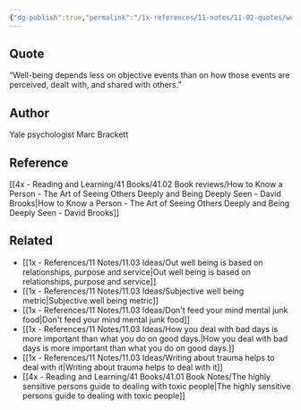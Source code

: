 ```yaml
---
{"dg-publish":true,"permalink":"/1x-references/11-notes/11-02-quotes/well-being-depends-less-on-objective-events-than-on-how-those-events-are-perceived-dealt-with-and-shared-with-others-marc-brackett/","title":"Well-being depends less on objective events than on how those events are perceived, dealt with, and shared with others - Marc Brackett","created":"2025-08-12T20:04:07.565+03:00","updated":"2025-08-14T00:18:57.514+03:00"}
---
```



## Quote
“Well-being depends less on objective events than on how those events are perceived, dealt with, and shared with others.”

## Author
 Yale psychologist Marc Brackett

## Reference
[[4x - Reading and Learning/41 Books/41.02 Book reviews/How to Know a Person - The Art of Seeing Others Deeply and Being Deeply Seen - David Brooks\|How to Know a Person - The Art of Seeing Others Deeply and Being Deeply Seen - David Brooks]]

## Related
- [[1x - References/11 Notes/11.03 Ideas/Out well being is based on relationships, purpose and service\|Out well being is based on relationships, purpose and service]]
- [[1x - References/11 Notes/11.03 Ideas/Subjective well being metric\|Subjective well being metric]]
- [[1x - References/11 Notes/11.03 Ideas/Don't feed your mind mental junk food\|Don't feed your mind mental junk food]]
- [[1x - References/11 Notes/11.03 Ideas/How you deal with bad days is more important than what you do on good days.\|How you deal with bad days is more important than what you do on good days.]]
- [[1x - References/11 Notes/11.03 Ideas/Writing about trauma helps to deal with it\|Writing about trauma helps to deal with it]]
- [[4x - Reading and Learning/41 Books/41.01 Book Notes/The highly sensitive persons guide to dealing with toxic people\|The highly sensitive persons guide to dealing with toxic people]]